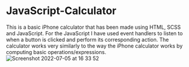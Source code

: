 # JavaScript-Calculator

This is a basic iPhone calculator that has been made using HTML, SCSS and JavaScript. For the JavaScript I have used event handlers to listen to when a button is clicked and perform its corresponding action. The calculator works very similarly to the way the iPhone calculator works by computing basic operations/expressions.
![Screenshot 2022-07-05 at 16 33 52](https://user-images.githubusercontent.com/94320798/177365240-4d378a3a-be4a-4750-b56f-dd2eb9355c37.png)
